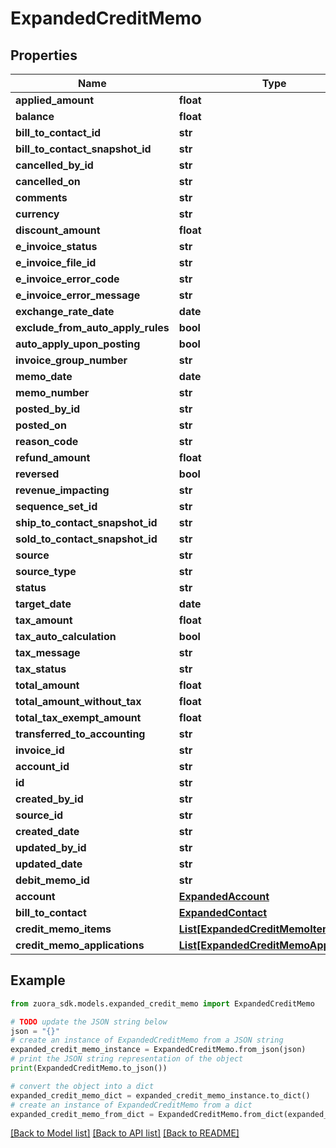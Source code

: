 # ExpandedCreditMemo


## Properties

Name | Type | Description | Notes
------------ | ------------- | ------------- | -------------
**applied_amount** | **float** |  | [optional] 
**balance** | **float** |  | [optional] 
**bill_to_contact_id** | **str** |  | [optional] 
**bill_to_contact_snapshot_id** | **str** |  | [optional] 
**cancelled_by_id** | **str** |  | [optional] 
**cancelled_on** | **str** |  | [optional] 
**comments** | **str** |  | [optional] 
**currency** | **str** |  | [optional] 
**discount_amount** | **float** |  | [optional] 
**e_invoice_status** | **str** |  | [optional] 
**e_invoice_file_id** | **str** |  | [optional] 
**e_invoice_error_code** | **str** |  | [optional] 
**e_invoice_error_message** | **str** |  | [optional] 
**exchange_rate_date** | **date** |  | [optional] 
**exclude_from_auto_apply_rules** | **bool** |  | [optional] 
**auto_apply_upon_posting** | **bool** |  | [optional] 
**invoice_group_number** | **str** |  | [optional] 
**memo_date** | **date** |  | [optional] 
**memo_number** | **str** |  | [optional] 
**posted_by_id** | **str** |  | [optional] 
**posted_on** | **str** |  | [optional] 
**reason_code** | **str** |  | [optional] 
**refund_amount** | **float** |  | [optional] 
**reversed** | **bool** |  | [optional] 
**revenue_impacting** | **str** |  | [optional] 
**sequence_set_id** | **str** |  | [optional] 
**ship_to_contact_snapshot_id** | **str** |  | [optional] 
**sold_to_contact_snapshot_id** | **str** |  | [optional] 
**source** | **str** |  | [optional] 
**source_type** | **str** |  | [optional] 
**status** | **str** |  | [optional] 
**target_date** | **date** |  | [optional] 
**tax_amount** | **float** |  | [optional] 
**tax_auto_calculation** | **bool** |  | [optional] 
**tax_message** | **str** |  | [optional] 
**tax_status** | **str** |  | [optional] 
**total_amount** | **float** |  | [optional] 
**total_amount_without_tax** | **float** |  | [optional] 
**total_tax_exempt_amount** | **float** |  | [optional] 
**transferred_to_accounting** | **str** |  | [optional] 
**invoice_id** | **str** |  | [optional] 
**account_id** | **str** |  | [optional] 
**id** | **str** |  | [optional] 
**created_by_id** | **str** |  | [optional] 
**source_id** | **str** |  | [optional] 
**created_date** | **str** |  | [optional] 
**updated_by_id** | **str** |  | [optional] 
**updated_date** | **str** |  | [optional] 
**debit_memo_id** | **str** |  | [optional] 
**account** | [**ExpandedAccount**](ExpandedAccount.md) |  | [optional] 
**bill_to_contact** | [**ExpandedContact**](ExpandedContact.md) |  | [optional] 
**credit_memo_items** | [**List[ExpandedCreditMemoItem]**](ExpandedCreditMemoItem.md) |  | [optional] 
**credit_memo_applications** | [**List[ExpandedCreditMemoApplication]**](ExpandedCreditMemoApplication.md) |  | [optional] 

## Example

```python
from zuora_sdk.models.expanded_credit_memo import ExpandedCreditMemo

# TODO update the JSON string below
json = "{}"
# create an instance of ExpandedCreditMemo from a JSON string
expanded_credit_memo_instance = ExpandedCreditMemo.from_json(json)
# print the JSON string representation of the object
print(ExpandedCreditMemo.to_json())

# convert the object into a dict
expanded_credit_memo_dict = expanded_credit_memo_instance.to_dict()
# create an instance of ExpandedCreditMemo from a dict
expanded_credit_memo_from_dict = ExpandedCreditMemo.from_dict(expanded_credit_memo_dict)
```
[[Back to Model list]](../README.md#documentation-for-models) [[Back to API list]](../README.md#documentation-for-api-endpoints) [[Back to README]](../README.md)


